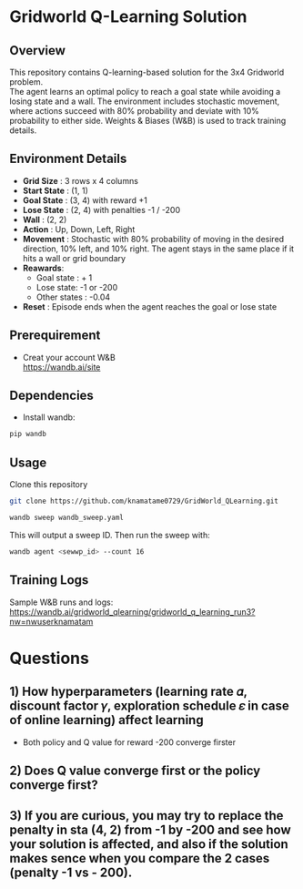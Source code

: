 # Gridworld Q-Learning Solution

## Overview
This repository contains Q-learning-based solution for the 3x4 Gridworld problem.  
The agent learns an optimal policy to reach a goal state while avoiding a losing state and a wall. The environment includes stochastic movement, where actions succeed with 80% probability and deviate with 10% probability to either side. Weights & Biases (W&B) is used to track training details.

## Environment Details
- **Grid Size** : 3 rows x 4 columns
- **Start State** : (1, 1)
- **Goal State** : (3, 4) with reward +1
- **Lose State** : (2, 4) with penalties -1 / -200
- **Wall** : (2, 2)
- **Action** : Up, Down, Left, Right
- **Movement** : Stochastic with 80% probability of moving in the desired direction, 10% left, and 10% right. The agent stays in the same place if it hits a wall or grid boundary
- **Reawards**:
  - Goal state : + 1
  - Lose state: -1 or -200
  - Other states : -0.04
- **Reset** : Episode ends when the agent reaches the goal or lose state

## Prerequirement
- Creat your account W&B  
https://wandb.ai/site

## Dependencies
- Install wandb:
```bash
pip wandb
```

## Usage
Clone this repository

```bash
git clone https://github.com/knamatame0729/GridWorld_QLearning.git
```

```bash
wandb sweep wandb_sweep.yaml
```
This will output a sweep ID. Then run the sweep with:

```bash
wandb agent <sewwp_id> --count 16
```

## Training Logs
Sample W&B runs and logs:  
https://wandb.ai/gridworld_qlearning/gridworld_q_learning_run3?nw=nwuserknamatam

# Questions
## 1) How hyperparameters (learning rate 𝛼, discount factor 𝛾, exploration schedule 𝜀 in case of online learning) affect learning

- Both policy and Q value for reward -200 converge firster

## 2) Does Q value converge first or the policy converge first?

## 3) If you are curious, you may try to replace the penalty in sta (4, 2) from -1 by -200 and see how your solution is affected, and also if the solution makes sence when you compare the 2 cases (penalty -1 vs - 200).

